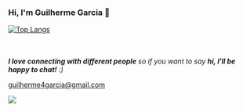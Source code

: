 ### Hi, I'm Guilherme Garcia 👋


[![Top Langs](https://github-readme-stats.vercel.app/api/top-langs/?username=guilherme4garcia&hide=jupyter%20notebook,html,css,ejs&theme=react&layout=compact)](https://github.com/anuraghazra/github-readme-stats)

<br></br>
<em><b>I love connecting with different people</b> so if you want to say <b>hi, I'll be happy to chat!</b> :)</em>


guilherme4garcia@gmail.com
<div>
  
  <a href="https://www.linkedin.com/in/guilherme-garcia-dev" target="_blank"><img src="https://img.shields.io/badge/LinkedIn-0077B5?style=for-the-badge&logo=linkedin&logoColor=white"  /></a>
</div>


<!--
**guilherme4garcia/guilherme4garcia** is a ✨ _special_ ✨ repository because its `README.md` (this file) appears on your GitHub profile.

Here are some ideas to get you started:

- 🔭 I’m currently working on ...
- 🌱 I’m currently learning ...
- 👯 I’m looking to collaborate on ...
- 🤔 I’m looking for help with ...
- 💬 Ask me about ...
- 📫 How to reach me: ...
- 😄 Pronouns: ...
- ⚡ Fun fact: ...
-->
